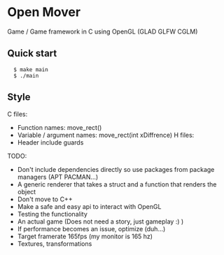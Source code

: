 # Open Mover 
Game / Game framework in C using OpenGL (GLAD GLFW CGLM)

## Quick start
```console
  $ make main
  $ ./main
```

## Style
C files:
 - Function names: move_rect()
 - Variable / argument names: move_rect(int xDiffrence)
H files:
 - Header include guards

TODO:
 - Don't include dependencies directly so use packages from package managers (APT PACMAN...)
 - A generic renderer that takes a struct and a function that renders the object
 - Don't move to C++
 - Make a safe and easy api to interact with OpenGL
 - Testing the functionality
 - An actual game (Does not need a story, just gameplay :) )
 - If performance becomes an issue, optimize (duh...)
 - Target framerate 165fps (my monitor is 165 hz)
 - Textures, transformations
